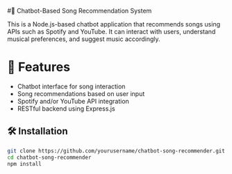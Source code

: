 #🎵 Chatbot-Based Song Recommendation System

This is a Node.js-based chatbot application that recommends songs using APIs such as Spotify and YouTube. It can interact with users, understand musical preferences, and suggest music accordingly.

# 🚀 Features

- Chatbot interface for song interaction
- Song recommendations based on user input
- Spotify and/or YouTube API integration
- RESTful backend using Express.js

## 🛠️ Installation

```bash
git clone https://github.com/yourusername/chatbot-song-recommender.git
cd chatbot-song-recommender
npm install
